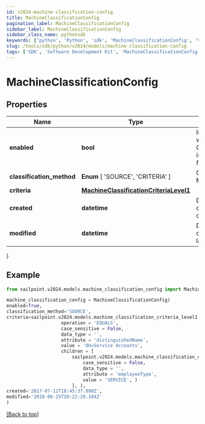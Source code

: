 ```yaml
---
id: v2024-machine-classification-config
title: MachineClassificationConfig
pagination_label: MachineClassificationConfig
sidebar_label: MachineClassificationConfig
sidebar_class_name: pythonsdk
keywords: ['python', 'Python', 'sdk', 'MachineClassificationConfig', 'V2024MachineClassificationConfig'] 
slug: /tools/sdk/python/v2024/models/machine-classification-config
tags: ['SDK', 'Software Development Kit', 'MachineClassificationConfig', 'V2024MachineClassificationConfig']
---
```


# MachineClassificationConfig


## Properties

Name | Type | Description | Notes
------------ | ------------- | ------------- | -------------
**enabled** | **bool** | Indicates whether Classification is enabled for a Source | [optional] [default to False]
**classification_method** |  **Enum** [  'SOURCE',    'CRITERIA' ] | Classification Method | [optional] 
**criteria** | [**MachineClassificationCriteriaLevel1**](machine-classification-criteria-level1) |  | [optional] 
**created** | **datetime** | Date the config was created | [optional] 
**modified** | **datetime** | Date the config was last updated | [optional] 
}

## Example

```python
from sailpoint.v2024.models.machine_classification_config import MachineClassificationConfig

machine_classification_config = MachineClassificationConfig(
enabled=True,
classification_method='SOURCE',
criteria=sailpoint.v2024.models.machine_classification_criteria_level1.MachineClassificationCriteriaLevel1(
                    operation = 'EQUALS', 
                    case_sensitive = False, 
                    data_type = '', 
                    attribute = 'distinguishedName', 
                    value = 'OU=Service Accounts', 
                    children = [
                        sailpoint.v2024.models.machine_classification_criteria_level2.MachineClassificationCriteriaLevel2(
                            case_sensitive = False, 
                            data_type = '', 
                            attribute = 'employeeType', 
                            value = 'SERVICE', )
                        ], ),
created='2017-07-11T18:45:37.098Z',
modified='2018-06-25T20:22:28.104Z'
)

```
[[Back to top]](#) 

